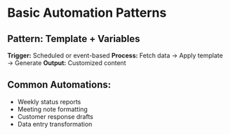 # Basic Automation Patterns

## Pattern: Template + Variables
**Trigger:** Scheduled or event-based
**Process:** Fetch data → Apply template → Generate
**Output:** Customized content

## Common Automations:
- Weekly status reports
- Meeting note formatting
- Customer response drafts
- Data entry transformation
